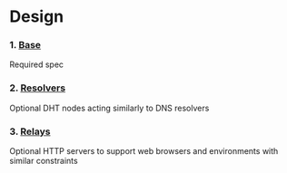 # Design

### 1. [Base](./base.md)
Required spec

### 2. [Resolvers](./resolvers.md)
Optional DHT nodes acting similarly to DNS resolvers

### 3. [Relays](./relays.md)
Optional HTTP servers to support web browsers and environments with similar constraints
